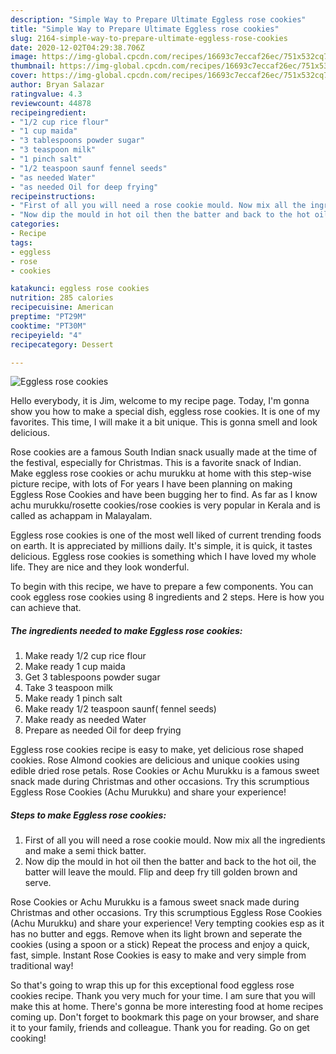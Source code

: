 ```yaml
---
description: "Simple Way to Prepare Ultimate Eggless rose cookies"
title: "Simple Way to Prepare Ultimate Eggless rose cookies"
slug: 2164-simple-way-to-prepare-ultimate-eggless-rose-cookies
date: 2020-12-02T04:29:38.706Z
image: https://img-global.cpcdn.com/recipes/16693c7eccaf26ec/751x532cq70/eggless-rose-cookies-recipe-main-photo.jpg
thumbnail: https://img-global.cpcdn.com/recipes/16693c7eccaf26ec/751x532cq70/eggless-rose-cookies-recipe-main-photo.jpg
cover: https://img-global.cpcdn.com/recipes/16693c7eccaf26ec/751x532cq70/eggless-rose-cookies-recipe-main-photo.jpg
author: Bryan Salazar
ratingvalue: 4.3
reviewcount: 44878
recipeingredient:
- "1/2 cup rice flour"
- "1 cup maida"
- "3 tablespoons powder sugar"
- "3 teaspoon milk"
- "1 pinch salt"
- "1/2 teaspoon saunf fennel seeds"
- "as needed Water"
- "as needed Oil for deep frying"
recipeinstructions:
- "First of all you will need a rose cookie mould. Now mix all the ingredients and make a semi thick batter."
- "Now dip the mould in hot oil then the batter and back to the hot oil, the batter will leave the mould. Flip and deep fry till golden brown and serve."
categories:
- Recipe
tags:
- eggless
- rose
- cookies

katakunci: eggless rose cookies 
nutrition: 285 calories
recipecuisine: American
preptime: "PT29M"
cooktime: "PT30M"
recipeyield: "4"
recipecategory: Dessert

---
```



![Eggless rose cookies](https://img-global.cpcdn.com/recipes/16693c7eccaf26ec/751x532cq70/eggless-rose-cookies-recipe-main-photo.jpg)

Hello everybody, it is Jim, welcome to my recipe page. Today, I'm gonna show you how to make a special dish, eggless rose cookies. It is one of my favorites. This time, I will make it a bit unique. This is gonna smell and look delicious.

Rose cookies are a famous South Indian snack usually made at the time of the festival, especially for Christmas. This is a favorite snack of Indian. Make eggless rose cookies or achu murukku at home with this step-wise picture recipe, with lots of For years I have been planning on making Eggless Rose Cookies and have been bugging her to find. As far as I know achu murukku/rosette cookies/rose cookies is very popular in Kerala and is called as achappam in Malayalam.

Eggless rose cookies is one of the most well liked of current trending foods on earth. It is appreciated by millions daily. It's simple, it is quick, it tastes delicious. Eggless rose cookies is something which I have loved my whole life. They are nice and they look wonderful.


To begin with this recipe, we have to prepare a few components. You can cook eggless rose cookies using 8 ingredients and 2 steps. Here is how you can achieve that.

<!--inarticleads1-->

##### The ingredients needed to make Eggless rose cookies:

1. Make ready 1/2 cup rice flour
1. Make ready 1 cup maida
1. Get 3 tablespoons powder sugar
1. Take 3 teaspoon milk
1. Make ready 1 pinch salt
1. Make ready 1/2 teaspoon saunf( fennel seeds)
1. Make ready as needed Water
1. Prepare as needed Oil for deep frying


Eggless rose cookies recipe is easy to make, yet delicious rose shaped cookies. Rose Almond cookies are delicious and unique cookies using edible dried rose petals. Rose Cookies or Achu Murukku is a famous sweet snack made during Christmas and other occasions. Try this scrumptious Eggless Rose Cookies (Achu Murukku) and share your experience! 

<!--inarticleads2-->

##### Steps to make Eggless rose cookies:

1. First of all you will need a rose cookie mould. Now mix all the ingredients and make a semi thick batter.
1. Now dip the mould in hot oil then the batter and back to the hot oil, the batter will leave the mould. Flip and deep fry till golden brown and serve.


Rose Cookies or Achu Murukku is a famous sweet snack made during Christmas and other occasions. Try this scrumptious Eggless Rose Cookies (Achu Murukku) and share your experience! Very tempting cookies esp as it has no butter and eggs. Remove when its light brown and seperate the cookies (using a spoon or a stick) Repeat the process and enjoy a quick, fast, simple. Instant Rose Cookies is easy to make and very simple from traditional way! 

So that's going to wrap this up for this exceptional food eggless rose cookies recipe. Thank you very much for your time. I am sure that you will make this at home. There's gonna be more interesting food at home recipes coming up. Don't forget to bookmark this page on your browser, and share it to your family, friends and colleague. Thank you for reading. Go on get cooking!
